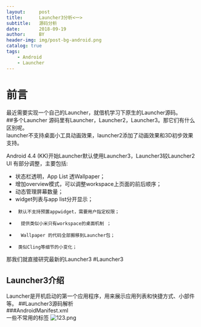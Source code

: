 ```yaml
---
layout:     post
title:      Launcher3分析<一>
subtitle:   源码分析
date:       2018-09-19
author:     BY
header-img: img/post-bg-android.png
catalog: true
tags:
    - Android
    - Launcher
---
```

# 前言  
最近需要实现一个自己的Launcher，就借机学习下原生的Launcher源码。  
##多个Launcher
源码里有Launcher，Launcher2，Launcher3。那它们有什么区别呢。  
launcher不支持桌面小工具动画效果，launcher2添加了动画效果和3D初步效果支持。
   
Android 4.4 (KK)开始Launcher默认使用Launcher3，Launcher3较Launcher2 UI 有部分调整，主要包括:
  
*  状态栏透明，App List 透Wallpaper；
* 增加overview模式，可以调整workspace上页面的前后顺序；      
* 动态管理屏幕数量；       
* widget列表与app list分开显示；
*      默认不支持预置appwidget，需要用户指定权限；       
*       提供类似小米只有workspace的桌面机制 ；       
*       Wallpaper 的代码全部搬移到Launcher包；
*      类似Cling等细节的小变化；  
那我们就直接研究最新的Launcher3
#Launcher3  
## Launcher3介绍
Launcher是开机启动的第一个应用程序，用来展示应用列表和快捷方式、小部件等。
##Launcher3源码解析  
###AndroidManifest.xml    
一些不常用的标签
![123.png](https://upload-images.jianshu.io/upload_images/2607554-ee9755ecd74028f1.png?imageMogr2/auto-orient/strip%7CimageView2/2/w/1240)  
###